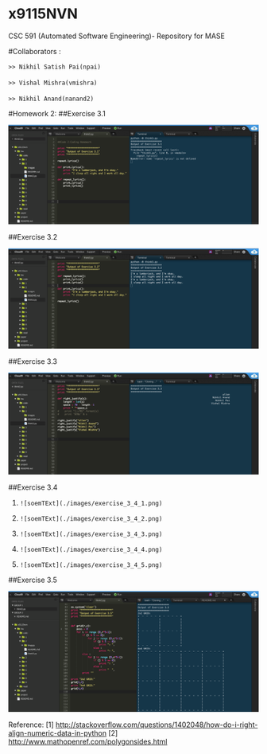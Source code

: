 # x9115NVN
CSC 591 (Automated Software Engineering)- Repository for MASE

#Collaborators :

	>> Nikhil Satish Pai(npai)

	>> Vishal Mishra(vmishra)

	>> Nikhil Anand(nanand2)

#Homework 2:
##Exercise 3.1
       
![soemTExt](./images/exercise_3_1.png)

##Exercise 3.2
       
![soemTExt](./images/exercise_3_2.png)
       
##Exercise 3.3
       
![soemTExt](./images/exercise_3_3.png)
       
##Exercise 3.4

1)
       ![soemTExt](./images/exercise_3_4_1.png)

2)
       ![soemTExt](./images/exercise_3_4_2.png)
       
3)
       ![soemTExt](./images/exercise_3_4_3.png)
       
4)
       ![soemTExt](./images/exercise_3_4_4.png)
       
5)
       ![soemTExt](./images/exercise_3_4_5.png)
       
##Exercise 3.5
       
![soemTExt](./images/exercise_3_5.png)


Reference: 
[1] http://stackoverflow.com/questions/1402048/how-do-i-right-align-numeric-data-in-python
[2] http://www.mathopenref.com/polygonsides.html
